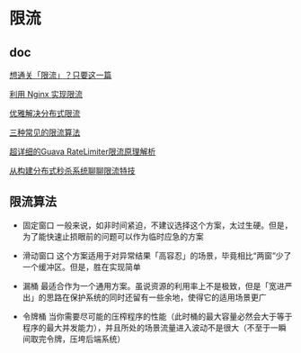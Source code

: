 # 限流

## doc
[想通关「限流」？只要这一篇](https://mp.weixin.qq.com/s/EpDh2j8eKaObVcE7a1F4jg)

[利用 Nginx 实现限流](https://blog.battcn.com/2018/07/27/service/nginx-limiting/)

[优雅解决分布式限流](https://blog.battcn.com/2018/08/08/springboot/v2-cache-redislimter/)

[三种常见的限流算法](https://www.cnblogs.com/linjiqin/p/9707713.html)

[超详细的Guava RateLimiter限流原理解析](https://mp.weixin.qq.com/s/bFwr5OADMrbKjR0bdTZyTA)

[从构建分布式秒杀系统聊聊限流特技](https://mp.weixin.qq.com/s/eXqfP7nqFEMgROWVd4Qkng)

## 限流算法
* 固定窗口
一般来说，如非时间紧迫，不建议选择这个方案，太过生硬。但是，为了能快速止损眼前的问题可以作为临时应急的方案

* 滑动窗口
这个方案适用于对异常结果「高容忍」的场景，毕竟相比“两窗”少了一个缓冲区。但是，胜在实现简单

* 漏桶
最适合作为一个通用方案。虽说资源的利用率上不是极致，但是「宽进严出」的思路在保护系统的同时还留有一些余地，使得它的适用场景更广

* 令牌桶
当你需要尽可能的压榨程序的性能（此时桶的最大容量必然会大于等于程序的最大并发能力），并且所处的场景流量进入波动不是很大（不至于一瞬间取完令牌，压垮后端系统）